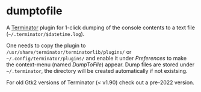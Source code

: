 dumptofile
==========

A [Terminator](https://gnome-terminator.org/) plugin for 1-click dumping of the console contents to a text file (`~/.terminator/$datetime.log`).

One needs to copy the plugin to `/usr/share/terminator/terminatorlib/plugins/` or `~/.config/terminator/plugins/` and enable
it under _Preferences_ to make the context-menu (named _DumpToFile_) appear. Dump files are stored under `~/.terminator`,
the directory will be created automatically if not existsing.

For old Gtk2 versions of Terminator (< v1.90) check out a pre-2022 version.
